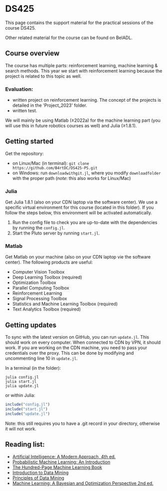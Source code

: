 # DS425

This page contains the support material for the practical sessions of the course DS425. 

Other related material for the course can be found on BelADL.


## Course overview
The course has multiple parts: reinforcement learning, machine learning & search methods. This year we start with reinforcement learning because the project is related to this topic as well. 

### Evaluation:
- written project on reinforcement learning. The concept of the projects is detailed in the 'Project_2023' folder.
- written test.

We will mainly be using Matlab (≥2022a) for the machine learning part (you will use this in future robotics courses as well) and Julia (≥1.8.1).

## Getting started
Get the repository:
- on Linux/Mac (in terminal): `git clone https://github.com/B4rtDC/DS425-PS.git`
- on Windows: run `downloadwithgit.jl`, where you modify `downloadfolder` with the proper path (*note*: this also works for Linux/Mac)
### Julia
Get Julia 1.8.1 (also on your CDN laptop via the software center). We use a specific virtual environment for this course (located in this folder). If you follow the steps below, this environment will be activated automatically.
1. Run the config file to check you are up-to-date with the dependencies by running the `config.jl`. 
2. Start the Pluto server by running `start.jl`.

### Matlab
Get Matlab on your machine (also on your CDN laptop vie the software center). The following products are useful:

- Computer Vision Toolbox
- Deep Learning Toolbox (required)
- Optimization Toolbox
- Parallel Computing Toolbox
- Reinforcement Learning 
- Signal Processing Toolbox 
- Statistics and Machine Learning Toolbox (required)
- Text Analytics Toolbox (required)

## Getting updates
To sync with the latest version on GitHub, you can run `update.jl`. This should work on every computer. When connected to CDN by VPN, it should work. If you are working on the CDN machine, you need to pass your credentials over the proxy. This can be done by modifying and uncommenting line 10 in `update.jl`.

In a terminal (in the folder):
```
julia config.jl
julia start.jl
julia update.jl
```
or within Julia:
```julia
include("config.jl")
include("start.jl")
include("update.jl")
```

Note: this still requires you to have a .git record in your directory, otherwise it will not work.

## Reading list:
* [Artificial Intelligence: A Modern Approach, 4th ed.](http://aima.cs.berkeley.edu)
* [Probabilistic Machine Learning: An Introduction](https://probml.github.io/pml-book/book1.html)
* [The Hundred-Page Machine Learning Book](http://themlbook.com)
* [Introduction to Data Mining](https://www-users.cse.umn.edu/~kumar001/dmbook/index.php)
* [Principles of Data Mining](https://dl.acm.org/doi/10.5555/2462612)
* [Machine Learning: A Bayesian and Optimization Perspective 2nd ed.](https://www.elsevier.com/books/machine-learning/theodoridis/978-0-12-818803-3)

